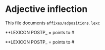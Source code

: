 # Adjective inflection
This file documents `affixes/adpositions.lexc`



**LEXICON POSTP_ = points to #

**LEXICON POSTP_ = points to #




